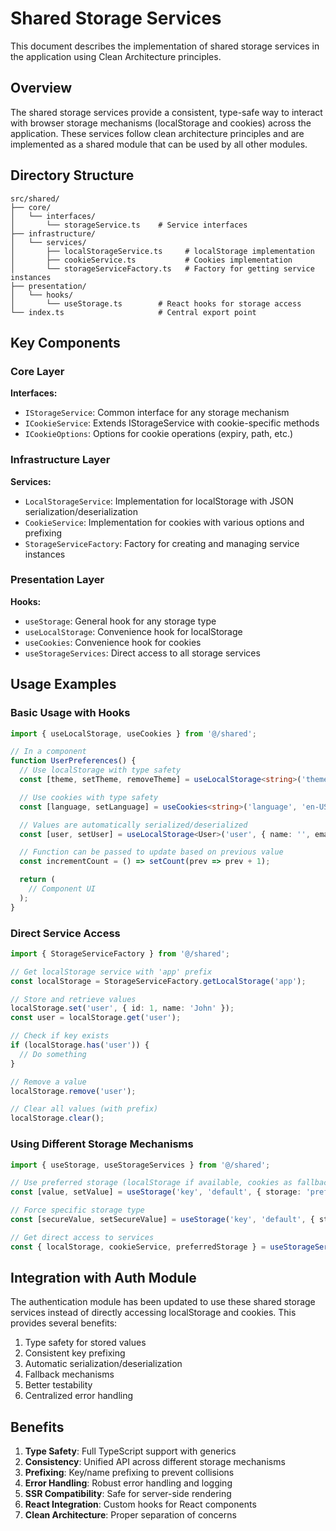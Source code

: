 # Shared Storage Services

This document describes the implementation of shared storage services in the application using Clean Architecture principles.

## Overview

The shared storage services provide a consistent, type-safe way to interact with browser storage mechanisms (localStorage and cookies) across the application. These services follow clean architecture principles and are implemented as a shared module that can be used by all other modules.

## Directory Structure

```
src/shared/
├── core/
│   └── interfaces/
│       └── storageService.ts    # Service interfaces
├── infrastructure/
│   └── services/
│       ├── localStorageService.ts     # localStorage implementation
│       ├── cookieService.ts           # Cookies implementation
│       └── storageServiceFactory.ts   # Factory for getting service instances
├── presentation/
│   └── hooks/
│       └── useStorage.ts        # React hooks for storage access
└── index.ts                     # Central export point
```

## Key Components

### Core Layer

**Interfaces:**

- `IStorageService`: Common interface for any storage mechanism
- `ICookieService`: Extends IStorageService with cookie-specific methods
- `ICookieOptions`: Options for cookie operations (expiry, path, etc.)

### Infrastructure Layer

**Services:**

- `LocalStorageService`: Implementation for localStorage with JSON serialization/deserialization
- `CookieService`: Implementation for cookies with various options and prefixing
- `StorageServiceFactory`: Factory for creating and managing service instances

### Presentation Layer

**Hooks:**

- `useStorage`: General hook for any storage type
- `useLocalStorage`: Convenience hook for localStorage
- `useCookies`: Convenience hook for cookies
- `useStorageServices`: Direct access to all storage services

## Usage Examples

### Basic Usage with Hooks

```typescript
import { useLocalStorage, useCookies } from '@/shared';

// In a component
function UserPreferences() {
  // Use localStorage with type safety
  const [theme, setTheme, removeTheme] = useLocalStorage<string>('theme', 'light');

  // Use cookies with type safety
  const [language, setLanguage] = useCookies<string>('language', 'en-US');

  // Values are automatically serialized/deserialized
  const [user, setUser] = useLocalStorage<User>('user', { name: '', email: '' });

  // Function can be passed to update based on previous value
  const incrementCount = () => setCount(prev => prev + 1);

  return (
    // Component UI
  );
}
```

### Direct Service Access

```typescript
import { StorageServiceFactory } from '@/shared';

// Get localStorage service with 'app' prefix
const localStorage = StorageServiceFactory.getLocalStorage('app');

// Store and retrieve values
localStorage.set('user', { id: 1, name: 'John' });
const user = localStorage.get('user');

// Check if key exists
if (localStorage.has('user')) {
  // Do something
}

// Remove a value
localStorage.remove('user');

// Clear all values (with prefix)
localStorage.clear();
```

### Using Different Storage Mechanisms

```typescript
import { useStorage, useStorageServices } from '@/shared';

// Use preferred storage (localStorage if available, cookies as fallback)
const [value, setValue] = useStorage('key', 'default', { storage: 'preferred' });

// Force specific storage type
const [secureValue, setSecureValue] = useStorage('key', 'default', { storage: 'cookie' });

// Get direct access to services
const { localStorage, cookieService, preferredStorage } = useStorageServices('myPrefix');
```

## Integration with Auth Module

The authentication module has been updated to use these shared storage services instead of directly accessing localStorage and cookies. This provides several benefits:

1. Type safety for stored values
2. Consistent key prefixing
3. Automatic serialization/deserialization
4. Fallback mechanisms
5. Better testability
6. Centralized error handling

## Benefits

1. **Type Safety**: Full TypeScript support with generics
2. **Consistency**: Unified API across different storage mechanisms
3. **Prefixing**: Key/name prefixing to prevent collisions
4. **Error Handling**: Robust error handling and logging
5. **SSR Compatibility**: Safe for server-side rendering
6. **React Integration**: Custom hooks for React components
7. **Clean Architecture**: Proper separation of concerns
